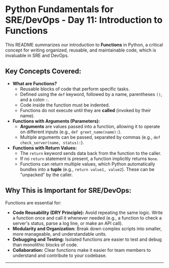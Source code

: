 # Python Fundamentals for SRE/DevOps - Day 11: Introduction to Functions

This README summarizes our introduction to **Functions** in Python, a critical concept for writing organized, reusable, and maintainable code, which is invaluable in SRE and DevOps.

## Key Concepts Covered:

* **What are Functions?**
    * Reusable blocks of code that perform specific tasks.
    * Defined using the `def` keyword, followed by a name, parentheses `()`, and a colon `:`.
    * Code inside the function must be indented.
    * Functions do not execute until they are **called** (invoked by their name).
* **Functions with Arguments (Parameters):**
    * **Arguments** are values passed into a function, allowing it to operate on different inputs (e.g., `def greet_name(name):`).
    * Multiple arguments can be passed, separated by commas (e.g., `def check_server(name, status):`).
* **Functions with Return Values:**
    * The `return` keyword sends data back from the function to the caller.
    * If no `return` statement is present, a function implicitly returns `None`.
    * Functions can return multiple values, which Python automatically bundles into a **tuple** (e.g., `return value1, value2`). These can be "unpacked" by the caller.

## Why This is Important for SRE/DevOps:

Functions are essential for:

* **Code Reusability (DRY Principle):** Avoid repeating the same logic. Write a function once and call it whenever needed (e.g., a function to check a server's status, parse a log line, or make an API call).
* **Modularity and Organization:** Break down complex scripts into smaller, more manageable, and understandable units.
* **Debugging and Testing:** Isolated functions are easier to test and debug than monolithic blocks of code.
* **Collaboration:** Clear functions make it easier for team members to understand and contribute to your codebase.

---